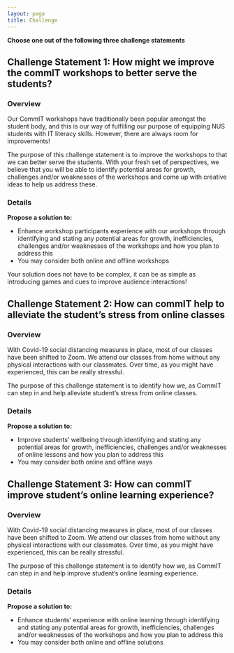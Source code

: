 ```yaml
---
layout: page
title: Challenge
---
```


**Choose one out of the following three challenge statements**

## Challenge Statement 1: How might we improve the commIT workshops to better serve the students?

### Overview
Our CommIT workshops have traditionally been popular amongst the student body, and this is our way of fulfilling our purpose of equipping NUS students with IT literacy skills. However, there are always room for improvements!

The purpose of this challenge statement is to improve the workshops to that we can better serve the students. With your fresh set of perspectives, we believe that you will be able to identify potential areas for growth, challenges and/or weaknesses of the workshops and come up with creative ideas to help us address these. 

### Details
**Propose a solution to:**
* Enhance workshop participants experience with our workshops through identifying and stating any potential areas for growth, inefficiencies, challenges and/or weaknesses of the workshops and how you plan to address this
* You may consider both online and offline workshops

Your solution does not have to be complex, it can be as simple as introducing games and cues to improve audience interactions!

## Challenge Statement 2: How can commIT help to alleviate the student’s stress from online classes

### Overview
With Covid-19 social distancing measures in place, most of our classes have been shifted to Zoom. We attend our classes from home without any physical interactions with our classmates. Over time, as you might have experienced, this can be really stressful.

The purpose of this challenge statement is to identify how we, as CommIT can step in and help alleviate student’s stress from online classes.

### Details
**Propose a solution to:**
* Improve students’ wellbeing through identifying and stating any potential areas for growth, inefficiencies, challenges and/or weaknesses of online lessons and how you plan to address this
* You may consider both online and offline ways

## Challenge Statement 3: How can commIT improve student’s online learning experience?

### Overview
With Covid-19 social distancing measures in place, most of our classes have been shifted to Zoom. We attend our classes from home without any physical interactions with our classmates. Over time, as you might have experienced, this can be really stressful.

The purpose of this challenge statement is to identify how we, as CommIT can step in and help improve student’s online learning experience.

### Details
**Propose a solution to:**
* Enhance students’ experience with online learning through identifying and stating any potential areas for growth, inefficiencies, challenges and/or weaknesses of the workshops and how you plan to address this
* You may consider both online and offline solutions
